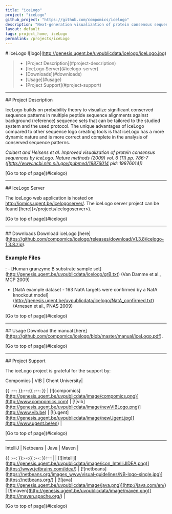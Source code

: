 ```yaml
---
title: "iceLogo"
project: "iceLogo"
github_project: "https://github.com/compomics/icelogo"
description: "Next-generation visualization of protein consensus sequences by iceLogo."
layout: default
tags: project_home, iceLogo
permalink: /projects/iceLogo
---
```


\# iceLogo
!\[logo\](<http://genesis.ugent.be/uvpublicdata/icelogo/iceLogo.jpg>)

> - \[Project Description\](#project-description)
> - \[IceLogo Server\](#icelogo-server)
> - \[Downloads\](#downloads)
> - \[Usage\](#usage)
> - \[Project Support\](#project-support)

______________________________________________________________________

\## Project Description

IceLogo builds on probability theory to visualize significant conserved sequence patterns in multiple peptide sequence alignments against background (reference) sequence sets that can be tailored to the studied system and the used protocol. The unique advantages of iceLogo compared to other sequence logo creating tools is that iceLogo has a more dynamic nature and is more correct and complete in the analysis of conserved sequence patterns.

*Colaert and Helsens et al. Improved visualization of protein consensus sequences by iceLogo. Nature methods (2009) vol. 6 (11) pp. 786-7
([http://www.ncbi.nlm.nih.gov/pubmed/19876014 pid: 19876014])*

\[Go to top of page\](#icelogo)

______________________________________________________________________

\## IceLogo Server

The iceLogo web application is hosted on <http://iomics.ugent.be/icelogoserver/>. The iceLogo server project can be found \[here\](</projects/icelogoserver>).

\[Go to top of page\](#icelogo)

______________________________________________________________________

\## Downloads
Download iceLogo \[here\](<https://github.com/compomics/icelogo/releases/download/v1.3.8/icelogo-1.3.8.zip>).

### Example Files
: - \[Human granzyme B substrate sample set\](<http://genesis.ugent.be/uvpublicdata/icelogo/grB.txt>) (Van Damme et al., MCP 2009)
  - \[NatA example dataset - 163 NatA targets were confirmed by a NatA knockout model\](<http://genesis.ugent.be/uvpublicdata/icelogo/NatA_confirmed.txt>) (Arnesen et al., PNAS 2009)

\[Go to top of page\](#icelogo)

______________________________________________________________________

\## Usage
Download the manual \[here\](<https://github.com/compomics/icelogo/blob/master/manual/iceLogo.pdf>).

\[Go to top of page\](#icelogo)

______________________________________________________________________

\## Project Support

The iceLogo project is grateful for the support by:

Compomics | VIB | Ghent University|

{{ :--: }}:--:{{ :--: }}
| \[!\[compomics\](<http://genesis.ugent.be/uvpublicdata/image/compomics.png)](http://www.compomics.com>) | \[!\[vib\](<http://genesis.ugent.be/uvpublicdata/image/newVIBLogo.png)](http://www.vib.be>) | \[!\[ugent\](<http://genesis.ugent.be/uvpublicdata/image/newUgent.jpg)](http://www.ugent.be/en>) |

\[Go to top of page\](#icelogo)

______________________________________________________________________

IntelliJ | Netbeans | Java | Maven |

{{ :--: }}:--:{{ :--: }}:--:|
| \[!\[intellij\](<http://genesis.ugent.be/uvpublicdata/image/icon_IntelliJIDEA.png)](https://www.jetbrains.com/idea/>) | \[!\[netbeans\](<https://netbeans.org/images_www/visual-guidelines/NB-logo-single.jpg)](https://netbeans.org/>) | \[!\[java\](<http://genesis.ugent.be/uvpublicdata/image/java.png)](http://java.com/en/>) | \[!\[maven\](<http://genesis.ugent.be/uvpublicdata/image/maven.png)](http://maven.apache.org/>) |

\[Go to top of page\](#icelogo)
